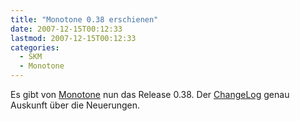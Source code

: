 ```yaml
---
title: "Monotone 0.38 erschienen"
date: 2007-12-15T00:12:33
lastmod: 2007-12-15T00:12:33
categories:
  - SKM
  - Monotone
---
```

Es gibt von <a href="http://monotone.ca/"  title="Monotone">Monotone</a> nun das Release 0.38. Der <a href="http://monotone.ca/NEWS"  title="ChangeLog">ChangeLog</a> genau Auskunft über die Neuerungen.
